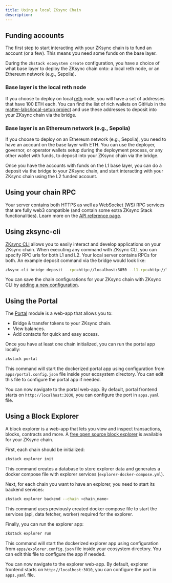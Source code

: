 ```yaml
---
title: Using a local ZKsync Chain
description:
---
```


## Funding accounts

The first step to start interacting with your ZKsync chain is to fund an account (or a few).
This means you need some funds on the base layer.

During the `zkstack ecosystem create` configuration, you have a choice of what base layer to deploy the ZKsync chain onto:
a local reth node, or an Ethereum network (e.g., Sepolia).

### Base layer is the local reth node

If you choose to deploy on local [reth](https://ghcr.io/paradigmxyz/reth) node, you will have a set of addresses that have 100 ETH each.
You can find the list of rich wallets on GitHub in the [matter-labs/local-setup project](https://github.com/matter-labs/local-setup/blob/main/rich-wallets.json)
and use these addresses to deposit into your ZKsync chain via the bridge.

### Base layer is an Ethereum network (e.g., Sepolia)

If you choose to deploy on an Ethereum network (e.g., Sepolia), you need to have an account on the base layer with ETH.
You can use the deployer, governor, or operator wallets setup during the deployment process,
or any other wallet with funds, to deposit into your ZKsync chain via the bridge.

Once you have the accounts with funds on the L1 base layer, you can do a deposit via the bridge to your ZKsync chain,
and start interacting with your ZKsync chain using the L2 funded account.

## Using your chain RPC

Your server contains both HTTPS as well as WebSocket (WS) RPC services that are fully web3 compatible (and contain some extra ZKsync Stack functionalities).
Learn more on the [API reference page](../../20.zksync-protocol/10.api/00.index.md).

## Using zksync-cli

[ZKsync CLI](/zksync-era/tooling/zksync-cli) allows you to easily interact and develop applications on your ZKsync chain.
When executing any command with ZKsync CLI, you can specify RPC urls for both L1 and L2.
Your local server contains RPCs for both.
An example deposit command via the bridge would look like:

```bash
zksync-cli bridge deposit --rpc=http://localhost:3050 --l1-rpc=http://localhost:8545
```

You can save the chain configurations for your ZKsync chain with ZKsync CLI by [adding a new configuration](/zksync-era/tooling/zksync-cli/configuring-chains).

## Using the Portal

The [Portal](https://github.com/matter-labs/dapp-portal) module is a web-app that allows you to:

- Bridge & transfer tokens to your ZKsync chain.
- View balances.
- Add contacts for quick and easy access.

Once you have at least one chain initialized, you can run the portal app locally:

```bash
zkstack portal
```

This command will start the dockerized portal app using configuration from `apps/portal.config.json` file inside your
ecosystem directory. You can edit this file to configure the portal app if needed.

You can now navigate to the portal web-app. By default, portal frontend starts on
`http://localhost:3030`, you can configure the port in `apps.yaml` file.

## Using a Block Explorer

A block explorer is a web-app that lets you view and inspect transactions, blocks,
contracts and more. A [free open source block explorer](https://github.com/matter-labs/block-explorer) is available for your ZKsync chain.

First, each chain should be initialized:

```bash
zkstack explorer init
```

This command creates a database to store explorer data and generates a docker compose file with explorer services
(`explorer-docker-compose.yml`).

Next, for each chain you want to have an explorer, you need to start its backend services:

```bash
zkstack explorer backend --chain <chain_name>
```

This command uses previously created docker compose file to start the services (api, data fetcher, worker) required for
the explorer.

Finally, you can run the explorer app:

```bash
zkstack explorer run
```

This command will start the dockerized explorer app using configuration from `apps/explorer.config.json` file inside
your ecosystem directory. You can edit this file to configure the app if needed.

You can now navigate to the explorer web-app. By default, explorer frontend starts on
`http://localhost:3010`, you can configure the port in `apps.yaml` file.
